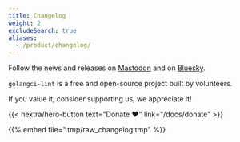 ```yaml
---
title: Changelog
weight: 2
excludeSearch: true
aliases:
  - /product/changelog/
---
```


Follow the news and releases on [Mastodon](https://fosstodon.org/@golangcilint) and on [Bluesky](https://bsky.app/profile/golangci-lint.run).

`golangci-lint` is a free and open-source project built by volunteers.

If you value it, consider supporting us, we appreciate it!

<div class="hx-mt-6 hx-mb-6">
{{< hextra/hero-button text="Donate ❤️" link="/docs/donate" >}}
</div>

{{% embed file=".tmp/raw_changelog.tmp" %}}
